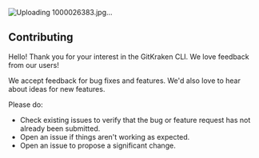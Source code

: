 ![Uploading 1000026383.jpg…]()
## Contributing

Hello! Thank you for your interest in the GitKraken CLI. We love feedback from our users!

We accept feedback for bug fixes and features. We'd also love to hear about ideas for new features.

Please do:

<!-- TODO: rules -->

* Check existing issues to verify that the bug or feature request has not already been submitted.
* Open an issue if things aren't working as expected.
* Open an issue to propose a significant change.
